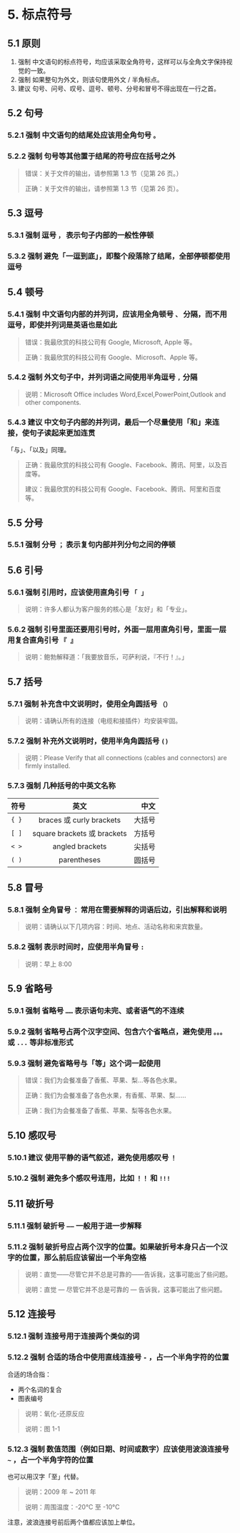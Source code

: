 # 5. 标点符号

## 5.1 原则

1. 强制 中文语句的标点符号，均应该采取全角符号，这样可以与全角文字保持视觉的一致。
2. 强制 如果整句为外文，则该句使用外文 / 半角标点。
3. 建议 句号、问号、叹号、逗号、顿号、分号和冒号不得出现在一行之首。

## 5.2 句号

### 5.2.1 强制 中文语句的结尾处应该用全角句号 `。`

### 5.2.2 强制 句号等其他置于结尾的符号应在括号之外

> 错误：关于文件的输出，请参照第 1.3 节（见第 26 页。）
>
> 正确：关于文件的输出，请参照第 1.3 节（见第 26 页）。

## 5.3 逗号

### 5.3.1 强制 逗号 `，` 表示句子内部的一般性停顿

### 5.3.2 强制 避免「一逗到底」，即整个段落除了结尾，全部停顿都使用逗号

## 5.4 顿号

### 5.4.1 强制 中文语句内部的并列词，应该用全角顿号 `、` 分隔，而不用逗号，即使并列词是英语也是如此

> 错误：我最欣赏的科技公司有 Google, Microsoft, Apple 等。
>
> 正确：我最欣赏的科技公司有 Google、Microsoft、Apple 等。

### 5.4.2 强制 外文句子中，并列词语之间使用半角逗号 `,` 分隔

> 说明：Microsoft Office includes Word,Excel,PowerPoint,Outlook and other components.

### 5.4.3 建议 中文句子内部的并列词，最后一个尽量使用「和」来连接，使句子读起来更加连贯

「与」、「以及」同理。

> 正确：我最欣赏的科技公司有 Google、Facebook、腾讯、阿里，以及百度等。
>
> 建议：我最欣赏的科技公司有 Google、Facebook、腾讯、阿里和百度等。

## 5.5 分号

### 5.5.1 强制 分号 `；` 表示复句内部并列分句之间的停顿

## 5.6 引号

### 5.6.1 强制 引用时，应该使用直角引号 `「 」`

> 说明：许多人都认为客户服务的核心是「友好」和「专业」。

### 5.6.2 强制 引号里面还要用引号时，外面一层用直角引号，里面一层用复合直角引号 `『 』`

> 说明：鲍勃解释道：「我要放音乐，可萨利说，『不行！』。」

## 5.7 括号

### 5.7.1 强制 补充含中文说明时，使用全角圆括号 `（）`

> 说明：请确认所有的连接（电缆和接插件）均安装牢固。

### 5.7.2 强制 补充外文说明时，使用半角角圆括号 `()`

> 说明：Please Verify that all connections (cables and connectors) are firmly installed.

### 5.7.3 强制 几种括号的中英文名称

| 符号  |            英文             |   中文 |
| ----- | :-------------------------: | -----: |
| `{ }` |  braces 或 curly brackets   | 大括号 |
| `[ ]` | square brackets 或 brackets | 方括号 |
| `< >` |       angled brackets       | 尖括号 |
| `( )` |         parentheses         | 圆括号 |

## 5.8 冒号

### 5.8.1 强制 全角冒号 `：` 常用在需要解释的词语后边，引出解释和说明

> 说明：请确认以下几项内容：时间、地点、活动名称和来宾数量。

### 5.8.2 强制 表示时间时，应使用半角冒号 `:`

> 说明：早上 8:00

## 5.9 省略号

### 5.9.1 强制 省略号 `……` 表示语句未完、或者语气的不连续

### 5.9.2 强制 省略号占两个汉字空间、包含六个省略点，避免使用 `。。。` 或 `...` 等非标准形式

### 5.9.3 强制 避免省略号与「等」这个词一起使用

> 错误：我们为会餐准备了香蕉、苹果、梨…等各色水果。
>
> 正确：我们为会餐准备了各色水果，有香蕉、苹果、梨……
>
> 正确：我们为会餐准备了香蕉、苹果、梨等各色水果。

## 5.10 感叹号

### 5.10.1 建议 使用平静的语气叙述，避免使用感叹号 `！`

### 5.10.2 强制 避免多个感叹号连用，比如 `！！` 和 `!!!`

## 5.11 破折号

### 5.11.1 强制 破折号 `——` 一般用于进一步解释

### 5.11.2 强制 破折号应占两个汉字的位置。如果破折号本身只占一个汉字的位置，那么前后应该留出一个半角空格

> 说明：直觉——尽管它并不总是可靠的——告诉我，这事可能出了些问题。
>
> 说明：直觉 — 尽管它并不总是可靠的 — 告诉我，这事可能出了些问题。

## 5.12 连接号

### 5.12.1 强制 连接号用于连接两个类似的词

### 5.12.2 强制 合适的场合中使用直线连接号 `-` ，占一个半角字符的位置

合适的场合指：  

- 两个名词的复合
- 图表编号

> 说明：氧化-还原反应
>
> 说明：图 1-1

### 5.12.3 强制 数值范围（例如日期、时间或数字）应该使用波浪连接号 `~` ，占一个半角字符的位置

也可以用汉字「至」代替。

> 说明：2009 年 ~ 2011 年
>
> 说明：周围温度：-20°C 至 -10°C

注意，波浪连接号前后两个值都应该加上单位。
